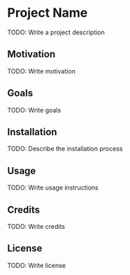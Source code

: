 # Project Name

TODO: Write a project description

## Motivation

TODO: Write motivation

## Goals

TODO: Write goals

## Installation

TODO: Describe the installation process

## Usage

TODO: Write usage instructions

## Credits

TODO: Write credits

## License

TODO: Write license